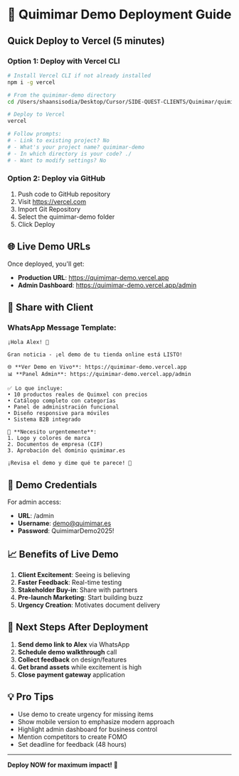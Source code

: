 # 🚀 Quimimar Demo Deployment Guide

## Quick Deploy to Vercel (5 minutes)

### Option 1: Deploy with Vercel CLI
```bash
# Install Vercel CLI if not already installed
npm i -g vercel

# From the quimimar-demo directory
cd /Users/shaansisodia/Desktop/Cursor/SIDE-QUEST-CLIENTS/Quimimar/quimimar-demo

# Deploy to Vercel
vercel

# Follow prompts:
# - Link to existing project? No
# - What's your project name? quimimar-demo
# - In which directory is your code? ./
# - Want to modify settings? No
```

### Option 2: Deploy via GitHub
1. Push code to GitHub repository
2. Visit https://vercel.com
3. Import Git Repository
4. Select the quimimar-demo folder
5. Click Deploy

## 🌐 Live Demo URLs

Once deployed, you'll get:
- **Production URL**: https://quimimar-demo.vercel.app
- **Admin Dashboard**: https://quimimar-demo.vercel.app/admin

## 📱 Share with Client

### WhatsApp Message Template:
```
¡Hola Alex! 🎉

Gran noticia - ¡el demo de tu tienda online está LISTO!

🌐 **Ver Demo en Vivo**: https://quimimar-demo.vercel.app
📊 **Panel Admin**: https://quimimar-demo.vercel.app/admin

✅ Lo que incluye:
• 10 productos reales de Quimxel con precios
• Catálogo completo con categorías
• Panel de administración funcional
• Diseño responsive para móviles
• Sistema B2B integrado

🔴 **Necesito urgentemente**:
1. Logo y colores de marca
2. Documentos de empresa (CIF)
3. Aprobación del dominio quimimar.es

¡Revisa el demo y dime qué te parece! 🚀
```

## 🔐 Demo Credentials

For admin access:
- **URL**: /admin
- **Username**: demo@quimimar.es
- **Password**: QuimimarDemo2025!

## 📈 Benefits of Live Demo

1. **Client Excitement**: Seeing is believing
2. **Faster Feedback**: Real-time testing
3. **Stakeholder Buy-in**: Share with partners
4. **Pre-launch Marketing**: Start building buzz
5. **Urgency Creation**: Motivates document delivery

## 🎯 Next Steps After Deployment

1. **Send demo link to Alex** via WhatsApp
2. **Schedule demo walkthrough** call
3. **Collect feedback** on design/features
4. **Get brand assets** while excitement is high
5. **Close payment gateway** application

## 💡 Pro Tips

- Use demo to create urgency for missing items
- Show mobile version to emphasize modern approach
- Highlight admin dashboard for business control
- Mention competitors to create FOMO
- Set deadline for feedback (48 hours)

---

**Deploy NOW for maximum impact!** 🚀